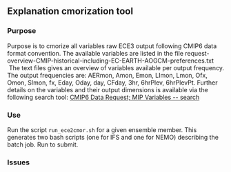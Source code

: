 ##  Explanation cmorization tool

### Purpose 
Purpose is to cmorize all variables raw ECE3 output following CMIP6 data format convention. The available variables are listed in the file request-overview-CMIP-historical-including-EC-EARTH-AOGCM-preferences.txt  The text files gives an overview of variables available per output frequency. The output frequencies are: AERmon, Amon, Emon, LImon, Lmon, Ofx, Omon, SImon, fx, Eday, Oday, day, CFday, 3hr, 6hrPlev, 6hrPlevPt. Further details on the variables and their output dimensions is available via the following search tool: [CMIP6 Data Request; MIP Variables -- search](https://clipc-services.ceda.ac.uk/dreq/mipVars.html)

### Use

Run the script `run_ece2cmor.sh` for a given ensemble member. This generates two bash scripts (one for IFS and one for NEMO) describing the batch job. Run to submit. 

### Issues